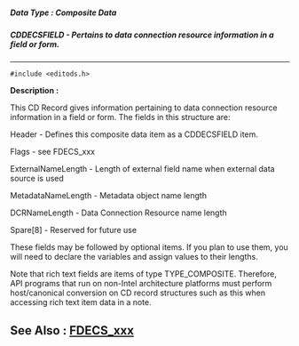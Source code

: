##### Data Type : Composite Data
##### CDDECSFIELD - Pertains to data connection resource information in a field or form.
---
```
#include <editods.h>
```
**Description :**

This CD Record gives information pertaining to data connection resource 
information in a field or form. The fields in this structure are:

Header - Defines this composite data item as a CDDECSFIELD item.

Flags - see FDECS_xxx 

ExternalNameLength - Length of external field name when external data source is 
used 

MetadataNameLength - Metadata object name length 

DCRNameLength - Data Connection Resource name length 

Spare[8] - Reserved for future use

These fields may be followed by optional items. If you plan to use them, you 
will need to declare the variables and assign values to their lengths.

Note that rich text fields are items of type TYPE_COMPOSITE.  Therefore, API 
programs that run on non-Intel architecture platforms must perform 
host/canonical conversion on CD record structures such as this when accessing 
rich text item data in a note. 

**See Also :**
[FDECS_xxx](/domino-c-api-docs/reference/Symb/FDECS_xxx)
---

